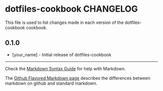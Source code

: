 # dotfiles-cookbook CHANGELOG

This file is used to list changes made in each version of the dotfiles-cookbook cookbook.

## 0.1.0
- [your_name] - Initial release of dotfiles-cookbook

- - -
Check the [Markdown Syntax Guide](http://daringfireball.net/projects/markdown/syntax) for help with Markdown.

The [Github Flavored Markdown page](http://github.github.com/github-flavored-markdown/) describes the differences between markdown on github and standard markdown.
